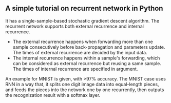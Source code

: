 ## A simple tutorial on recurrent network in Python

It has a single-sample-based stochastic gradient descent algorithm. The recurrent network supports both external recurrence and internal recurrence. 
 - The external recurrence happens when forwarding more than one sample consecutively before back-propagation and parameters update. The times of external recurrence are decided by the input data.
 - The internal recurrence happens within a sample's forwarding, which can be considered as external recurrence but reusing a same sample. The times of internal recurrence are specified in argument. 

An example for MNIST is given, with >97% accuracy. The MNIST case uses RNN in a way that, it splits one digit image data into equal-length pieces, and feeds the pieces into the network one by one recurrently, then outputs the recognization result with a softmax layer. 
